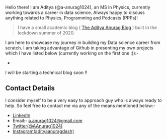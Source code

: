 Hello there! I am Aditya (@a-anurag1024), an MS in Physics, currently working towards a career in data science. Always happy to discuss anything related to Physics, Programming and Podcasts (PPPs)!

> I have a small academic blog \( [The Aditya Anurag Blog](https://theadityaanuragblog.wordpress.com "Hosted on wordpress") \) built in the lockdown summer of 2020.

I am here to showcase my journey in building my Data science career from scratch. I am taking advantage of Github in presenting my own projects which I have listed below (currently working on the first one :)):- 

-

I will be starting a technical blog soon !!

## Contact Details

I consider myself to be a very easy to approach guy who is always ready to help. So feel free to contact me via any of the means mentioned below:-

- [LinkedIn](https://www.linkedin.com/in/aditya-anurag-dash-203818179/)
- Email:- a.anurag1024@gmail.com
- [Twitter(@AAnurag1024)](https://twitter.com/AAnurag1024) 
- [Instagram(adityaanuragdash)](https://www.instagram.com/adityaanuragdash/)

<!---
a-anurag1024/a-anurag1024 is a ✨ special ✨ repository because its `README.md` (this file) appears on your GitHub profile.
You can click the Preview link to take a look at your changes.
--->
